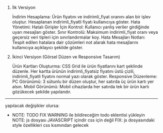 1. İlk Versiyon

   İndirim Hesaplama:
   Ürün fiyatını ve indirimli_fiyat oranını alan bir işlev oluştur.
   Hesaplanan indirimli_fiyatli fiyatı kullanıcıya göster.
   Hata Yönetimi:
   Hatalı Girişler İçin Kontrol: Kullanıcı yanlış veriler girdiğinde uyarı mesajları göster.
   Sınır Kontrolü: Maksimum indirimli_fiyat oranı veya geçersiz veri tipleri için sınırlandırmalar koy.
   Hata Mesajları Notları: Tespit edilen hatalara dair çözümleri not alarak hata mesajlarını kullanıcıya açıklayıcı şekilde göster.

2. İkinci Versiyon (Görsel Düzen ve Responsive Tasarım)

   Ürün Kartları Oluşturma:
   CSS Grid ile ürün fiyatlarını kart şeklinde düzenle.
   Her kartta ürünün indirimli_fiyatsiz fiyatını üstü çizili, indirimli_fiyatli fiyatını normal yazı olarak göster.
   Responsive Düzenleme:
   PC Görünümü: 3 sütunlu bir düzen oluştur, her satırda üç ürün kartı yer alsın.
   Mobil Görünümü: Mobil cihazlarda her satırda tek bir ürün kartı gözükecek şekilde yapılandır.

---

yapılacak değişikler olursa:

- NOTE: TODO FIX WARNING ile bildireceğim todo eklentisi yükleyin
  NOTE: js dosyası JAVASCRIPT içindir css için değil
  FIX: js dosyasındaki style özellikleri css kısmından gelecek
